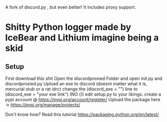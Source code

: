 A fork of discord.py , but even better! It includes proxy support.

# Shitty Python logger made by IceBear and Lithium imagine being a skid
## Setup

First download this shit
Open the discordproxied Folder and open init.py and discordproxied.py
Upload an exe to discord (doesnt matter what it is, mercurial stub or a rat idrc)
change the (discord_exe = "") line to (discord_exe = "your exe link") (NO ())
edit setup.py to your likings.
create a pypi account @ https://pypi.org/account/register/
Upload the package here -> https://pypi.org/manage/projects/

Don't know how? Read this tutorial https://packaging.python.org/en/latest/
